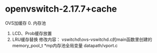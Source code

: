 # openvswitch-2.17.7+cache
OVS加缓存
0. 内存池
1. LCD、Prob缓存放置
2. LRU缓存替换
修改内容：
vswitchd\ovs-vswitchd.c的main函数里创建的memory_pool_t *mp内存池全局变量
datapath/vport.c
